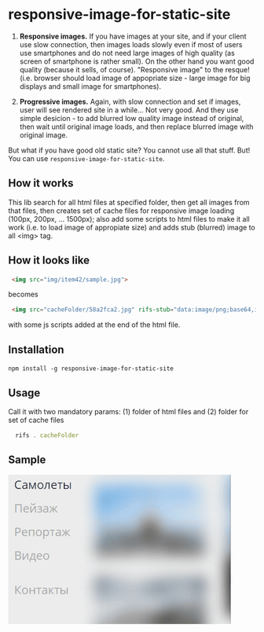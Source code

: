 # responsive-image-for-static-site

1. **Responsive images.** If you have images at your site, and if your client use slow connection, then images loads slowly even if most of users use smartphones and do not need large images of high quality (as screen of smartphone is rather small). On the other hand you want good quality (because it sells, of course). "Responsive image" to the resque! (i.e. browser should load image of appopriate size - large image for big displays and small image for smartphones). 

2. **Progressive images.** Again, with slow connection and set if images, user will see rendered site in a while... Not very good. And they  use simple desicion - to add blurred low quality image instead of original, then wait until original image loads, and then replace blurred image with original image. 

But what if you have good old static site? You cannot use all that stuff. But! You can use `responsive-image-for-static-site`.

## How it works

This lib search for all html files at specified folder, then get all images from that files, then creates set of cache files for responsive image loading (100px, 200px, ... 1500px); also add some scripts to html files to make it all work (i.e. to load image of appropiate size) and adds stub (blurred) image to all &lt;img&gt; tag.

## How it looks like
```html
 <img src="img/item42/sample.jpg">
```
becomes
```html
 <img src="cacheFolder/58a2fca2.jpg" rifs-stub="data:image/png;base64,iVBOR..." rifs-original="img/item42/sample.jpg">
```
with some js scripts added at the end of the html file.

## Installation

```
npm install -g responsive-image-for-static-site
```

## Usage
Call it with two mandatory params: (1) folder of html files and (2) folder for set of cache files

``` javascript
  rifs . cacheFolder
```

## Sample
![demo-animated-gif](https://github.com/artemdudkin/responsive-image-for-static-site/blob/master/docs/fly.gif?raw=true)

